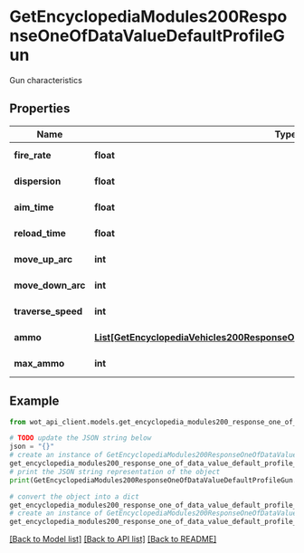# GetEncyclopediaModules200ResponseOneOfDataValueDefaultProfileGun

Gun characteristics

## Properties

Name | Type | Description | Notes
------------ | ------------- | ------------- | -------------
**fire_rate** | **float** | Rate of fire (rounds/min) | 
**dispersion** | **float** | Dispersion at 100 m (m) | 
**aim_time** | **float** | Aiming time (s) | 
**reload_time** | **float** | Reload time (s) | 
**move_up_arc** | **int** | Elevation angle (deg) | 
**move_down_arc** | **int** | Depression angle (deg) | 
**traverse_speed** | **int** | Traverse speed (deg/s) | 
**ammo** | [**List[GetEncyclopediaVehicles200ResponseOneOfDataValueDefaultProfileAmmoInner]**](GetEncyclopediaVehicles200ResponseOneOfDataValueDefaultProfileAmmoInner.md) | Gun shells characteristics | 
**max_ammo** | **int** | Number of shells | 

## Example

```python
from wot_api_client.models.get_encyclopedia_modules200_response_one_of_data_value_default_profile_gun import GetEncyclopediaModules200ResponseOneOfDataValueDefaultProfileGun

# TODO update the JSON string below
json = "{}"
# create an instance of GetEncyclopediaModules200ResponseOneOfDataValueDefaultProfileGun from a JSON string
get_encyclopedia_modules200_response_one_of_data_value_default_profile_gun_instance = GetEncyclopediaModules200ResponseOneOfDataValueDefaultProfileGun.from_json(json)
# print the JSON string representation of the object
print(GetEncyclopediaModules200ResponseOneOfDataValueDefaultProfileGun.to_json())

# convert the object into a dict
get_encyclopedia_modules200_response_one_of_data_value_default_profile_gun_dict = get_encyclopedia_modules200_response_one_of_data_value_default_profile_gun_instance.to_dict()
# create an instance of GetEncyclopediaModules200ResponseOneOfDataValueDefaultProfileGun from a dict
get_encyclopedia_modules200_response_one_of_data_value_default_profile_gun_from_dict = GetEncyclopediaModules200ResponseOneOfDataValueDefaultProfileGun.from_dict(get_encyclopedia_modules200_response_one_of_data_value_default_profile_gun_dict)
```
[[Back to Model list]](../README.md#documentation-for-models) [[Back to API list]](../README.md#documentation-for-api-endpoints) [[Back to README]](../README.md)


